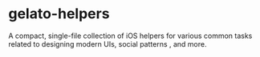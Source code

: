 # gelato-helpers
A compact, single-file collection of iOS helpers for various common tasks related to designing modern UIs, social patterns , and more. 
